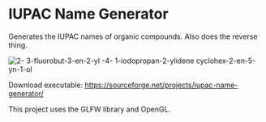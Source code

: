 # IUPAC Name Generator
Generates the IUPAC names of organic compounds. Also does the reverse thing.

![2- 3-fluorobut-3-en-2-yl -4- 1-iodopropan-2-ylidene cyclohex-2-en-5-yn-1-ol](https://cloud.githubusercontent.com/assets/12662877/14407978/d5c450b4-fee8-11e5-8020-9bffdac73fa1.png "IUPAC Name Generator")

Download executable: https://sourceforge.net/projects/iupac-name-generator/

This project uses the GLFW library and OpenGL.
